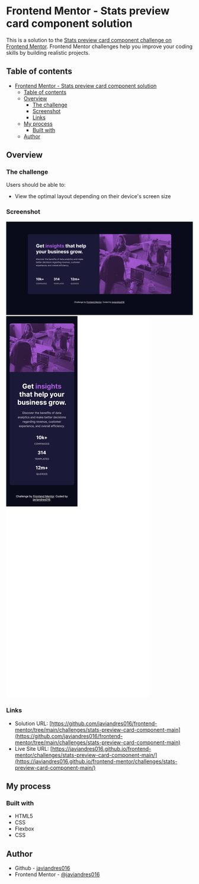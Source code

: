 # Frontend Mentor - Stats preview card component solution

This is a solution to the [Stats preview card component challenge on Frontend Mentor](https://www.frontendmentor.io/challenges/stats-preview-card-component-8JqbgoU62). Frontend Mentor challenges help you improve your coding skills by building realistic projects.

## Table of contents

- [Frontend Mentor - Stats preview card component solution](#frontend-mentor---stats-preview-card-component-solution)
  - [Table of contents](#table-of-contents)
  - [Overview](#overview)
    - [The challenge](#the-challenge)
    - [Screenshot](#screenshot)
    - [Links](#links)
  - [My process](#my-process)
    - [Built with](#built-with)
  - [Author](#author)

## Overview

### The challenge

Users should be able to:

- View the optimal layout depending on their device's screen size

### Screenshot

![desktop-preview](./screenshots/desktop-preview.png)
![mobile-preview](./screenshots/mobile-preview.png)

### Links

- Solution URL: [https://github.com/javiandres016/frontend-mentor/tree/main/challenges/stats-preview-card-component-main](https://github.com/javiandres016/frontend-mentor/tree/main/challenges/stats-preview-card-component-main)
- Live Site URL: [https://javiandres016.github.io/frontend-mentor/challenges/stats-preview-card-component-main/](https://javiandres016.github.io/frontend-mentor/challenges/stats-preview-card-component-main/)

## My process

### Built with

- HTML5
- CSS
- Flexbox
- CSS

## Author

- Github - [javiandres016](https://github.com/javiandres016)
- Frontend Mentor - [@javiandres016](https://www.frontendmentor.io/profile/javiandres016)
